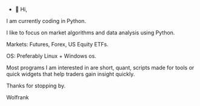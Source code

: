 - 👋 Hi, 

I am currently coding in Python. 

I like to focus on market algorithms and data analysis using Python. 

Markets:  Futures, Forex, US Equity ETFs.

OS: Preferably Linux + Windows os. 

Most programs I am interested in are short, quant, scripts made for tools or quick widgets that help traders gain insight quickly. 


Thanks for stopping by.

Wolfrank




